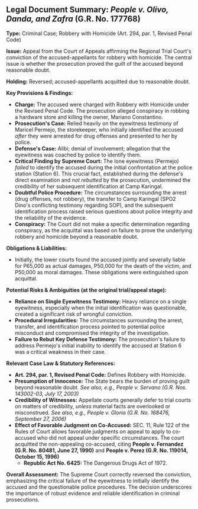 ## Legal Document Summary: *People v. Olivo, Danda, and Zafra* (G.R. No. 177768)

**Type:** Criminal Case; Robbery with Homicide (Art. 294, par. 1, Revised Penal Code)

**Issue:** Appeal from the Court of Appeals affirming the Regional Trial Court's conviction of the accused-appellants for robbery with homicide. The central issue is whether the prosecution proved the guilt of the accused beyond reasonable doubt.

**Holding:** Reversed; accused-appellants acquitted due to reasonable doubt.

**Key Provisions & Findings:**

*   **Charge:** The accused were charged with Robbery with Homicide under the Revised Penal Code. The prosecution alleged conspiracy in robbing a hardware store and killing the owner, Mariano Constantino.
*   **Prosecution's Case:** Relied heavily on the eyewitness testimony of Maricel Permejo, the storekeeper, who initially identified the accused *after* they were arrested for drug offenses and presented to her by police.
*   **Defense's Case:** Alibi; denial of involvement; allegation that the eyewitness was coached by police to identify them.
*   **Critical Finding by Supreme Court:** The lone eyewitness (Permejo) *failed* to identify the accused during the initial confrontation at the police station (Station 6). This crucial fact, established during the defense's direct examination and *not rebutted* by the prosecution, undermined the credibility of her subsequent identification at Camp Karingal.
*   **Doubtful Police Procedure:** The circumstances surrounding the arrest (drug offenses, not robbery), the transfer to Camp Karingal (SPO2 Dino's conflicting testimony regarding SOP), and the subsequent identification process raised serious questions about police integrity and the reliability of the evidence.
*   **Conspiracy:** The Court did not make a specific determination regarding conspiracy, as the acquittal was based on failure to prove the underlying robbery and homicide beyond a reasonable doubt.

**Obligations & Liabilities:**

*   Initially, the lower courts found the accused jointly and severally liable for P65,000 as actual damages, P50,000 for the death of the victim, and P50,000 as moral damages. These obligations were extinguished upon acquittal.

**Potential Risks & Ambiguities (at the original trial/appeal stage):**

*   **Reliance on Single Eyewitness Testimony:** Heavy reliance on a single eyewitness, especially when the initial identification was questionable, created a significant risk of wrongful conviction.
*   **Procedural Irregularities:** The circumstances surrounding the arrest, transfer, and identification process pointed to potential police misconduct and compromised the integrity of the investigation.
*   **Failure to Rebut Key Defense Testimony:** The prosecution's failure to address Permejo's initial inability to identify the accused at Station 6 was a critical weakness in their case.

**Relevant Case Law & Statutory References:**

*   **Art. 294, par. 1, Revised Penal Code:** Defines Robbery with Homicide.
*   **Presumption of Innocence:** The State bears the burden of proving guilt beyond reasonable doubt. *See also, e.g., People v. Servano (G.R. Nos. 143002-03, July 17, 2003)*
*   **Credibility of Witnesses:** Appellate courts generally defer to trial courts on matters of credibility, *unless* material facts are overlooked or misconstrued. *See also, e.g., People v. Gloria (G.R. No. 168476, September 27, 2006)*
*   **Effect of Favorable Judgment on Co-Accused:** SEC. 11, Rule 122 of the Rules of Court allows favorable judgments on appeal to apply to co-accused who did not appeal under specific circumstances. The court acquitted the non-appealing co-accused, citing **People v. Fernandez (G.R. No. 80481, June 27, 1990)** and **People v. Perez (G.R. No. 119014, October 15, 1996)**
    *   **Republic Act No. 6425:** The Dangerous Drugs Act of 1972.

**Overall Assessment:** The Supreme Court correctly reversed the conviction, emphasizing the critical failure of the eyewitness to initially identify the accused and the questionable police procedures. The decision underscores the importance of robust evidence and reliable identification in criminal prosecutions.
